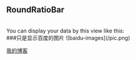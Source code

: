 <h2>RoundRatioBar</h2><br/>
You can display your data by this view like this:<br/>
###只是显示百度的图片
![baidu-images](/pic.png)  

[我的博客](http://blog.csdn.net/guodongxiaren)
